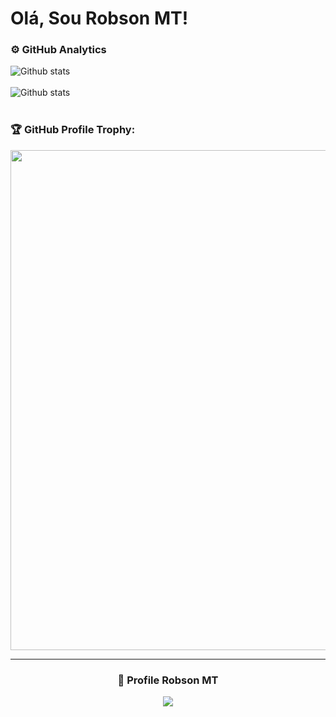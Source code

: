 # Olá, Sou Robson MT!

### ⚙️ GitHub Analytics

 <img align="left" src="https://github-readme-stats.vercel.app/api?username=RobsonMT&theme=dark&show_icons=true" alt="Github stats"/>
  </td>
   </tr>
 </table><br/>
<br>


 <img align="left" src="https://github-readme-streak-stats.herokuapp.com/?user=robsonmt&theme=dark&hide_border=false" alt="Github stats"/>
  </td>
   </tr>
 </table><br/>

<br>

### 🏆 GitHub Profile Trophy:
<p align="center">
 <a href="https://github.com/ryo-ma/github-profile-trophy">
   <img width=800 src="https://github-profile-trophy.vercel.app/?username=robsonmt&column=8&theme=github_dark&no-frame=true&no-bg=true"/>
 </a>
</p>

---
  
<div align=center>
  <h3><b>📍 Profile Robson MT </b></h3>
</div>
    
<p align="center" >   
  <img src="https://profile-counter.glitch.me/RobsonMT2018/count.svg" />  
</p>
</p>
